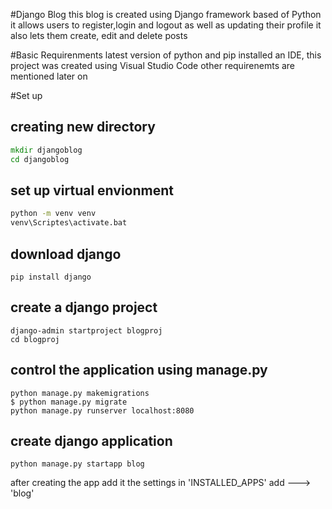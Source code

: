 #Django Blog
this blog is created using Django framework based of Python 
it allows users to register,login and logout as well as updating their profile
it also lets them create, edit and delete posts

#Basic Requirenments
latest version of python and pip installed 
an IDE, this project was created using Visual Studio Code
other requirenemts are mentioned later on

#Set up 
## creating new directory 
```cmd
mkdir djangoblog
cd djangoblog
```



## set up virtual envionment 

```cmd
python -m venv venv 
venv\Scriptes\activate.bat
```

## download django
``` 
pip install django
```
## create a django project 
```
django-admin startproject blogproj
cd blogproj
```

## control the application using manage.py 
``` 
python manage.py makemigrations
$ python manage.py migrate
python manage.py runserver localhost:8080
```

## create django application 
```
python manage.py startapp blog
```
after creating the app add it the settings in 'INSTALLED_APPS'
add ---> 'blog'





